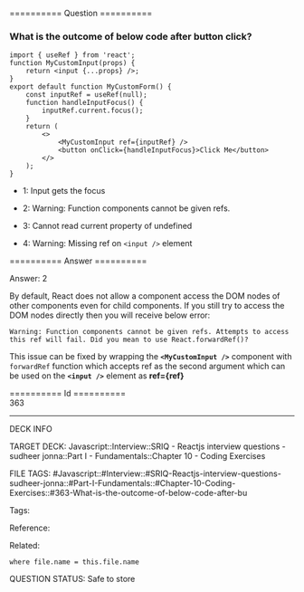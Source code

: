 ========== Question ==========  

### What is the outcome of below code after button click?

<!-- codeblock-start -->
<pre><code class="hljs language-javascript"><span class="hljs-keyword">import</span> { useRef } <span class="hljs-keyword">from</span> <span class="hljs-string">'react'</span>;
<span class="hljs-keyword">function</span> <span class="hljs-title function_">MyCustomInput</span>(<span class="hljs-params">props</span>) {
    <span class="hljs-keyword">return</span> <span class="xml"><span class="hljs-tag">&#x3C;<span class="hljs-name">input</span> {<span class="hljs-attr">...props</span>} /></span></span>;
}
<span class="hljs-keyword">export</span> <span class="hljs-keyword">default</span> <span class="hljs-keyword">function</span> <span class="hljs-title function_">MyCustomForm</span>(<span class="hljs-params"></span>) {
    <span class="hljs-keyword">const</span> inputRef = <span class="hljs-title function_">useRef</span>(<span class="hljs-literal">null</span>);
    <span class="hljs-keyword">function</span> <span class="hljs-title function_">handleInputFocus</span>(<span class="hljs-params"></span>) {
        inputRef.<span class="hljs-property">current</span>.<span class="hljs-title function_">focus</span>();
    }
    <span class="hljs-keyword">return</span> (
        <span class="xml"><span class="hljs-tag">&#x3C;></span>
            <span class="hljs-tag">&#x3C;<span class="hljs-name">MyCustomInput</span> <span class="hljs-attr">ref</span>=<span class="hljs-string">{inputRef}</span> /></span>
            <span class="hljs-tag">&#x3C;<span class="hljs-name">button</span> <span class="hljs-attr">onClick</span>=<span class="hljs-string">{handleInputFocus}</span>></span>Click Me<span class="hljs-tag">&#x3C;/<span class="hljs-name">button</span>></span>
        <span class="hljs-tag">&#x3C;/></span></span>
    );
}
</code></pre>
<!-- codeblock-end -->

-   1: Input gets the focus

-   2: Warning: Function components cannot be given refs.

-   3: Cannot read current property of undefined

-   4: Warning: Missing ref on `<input />` element  

========== Answer ==========  

Answer: 2

By default, React does not allow a component access the DOM nodes of other components even for child components. If you still try to access the DOM nodes directly then you will receive below error:

<!-- codeblock-start -->
<pre><code class="hljs language-javascript"><span class="hljs-title class_">Warning</span>: <span class="hljs-title class_">Function</span> components cannot be given refs. <span class="hljs-title class_">Attempts</span> to access <span class="hljs-variable language_">this</span> ref will fail. <span class="hljs-title class_">Did</span> you mean to use <span class="hljs-title class_">React</span>.<span class="hljs-title function_">forwardRef</span>()?
</code></pre>
<!-- codeblock-end -->

This issue can be fixed by wrapping the **`<MyCustomInput />`** component with `forwardRef` function which accepts ref as the second argument which can be used on the **`<input />`** element as **ref={ref}**

========== Id ==========  
363

---

DECK INFO

TARGET DECK: Javascript::Interview::SRIQ - Reactjs interview questions - sudheer jonna::Part I - Fundamentals::Chapter 10 - Coding Exercises

FILE TAGS: #Javascript::#Interview::#SRIQ-Reactjs-interview-questions-sudheer-jonna::#Part-I-Fundamentals::#Chapter-10-Coding-Exercises::#363-What-is-the-outcome-of-below-code-after-bu

Tags:

Reference:

Related:

```dataview
where file.name = this.file.name
```
QUESTION STATUS: Safe to store
